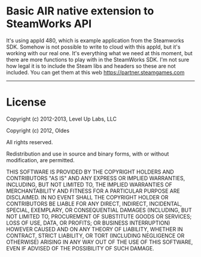 # Basic AIR native extension to SteamWorks API #

It's using appId 480, which is example application from the Steamworks SDK. Somehow is not possible to write to cloud with this appId, but it's working with our real one.
It's everything what we need at this moment, but there are more functions to play with in the SteamWorks SDK. I'm not sure how legal it is to include the Steam libs and headers so these are not included. You can get them at this web https://partner.steamgames.com

---

# License #

Copyright (c) 2012-2013, Level Up Labs, LLC

Copyright (c) 2012, Oldes

All rights reserved.

Redistribution and use in source and binary forms, with or without modification, are permitted.

THIS SOFTWARE IS PROVIDED BY THE COPYRIGHT HOLDERS AND CONTRIBUTORS "AS IS" AND ANY EXPRESS OR IMPLIED WARRANTIES, INCLUDING, BUT NOT LIMITED TO, THE IMPLIED WARRANTIES OF MERCHANTABILITY AND FITNESS FOR A PARTICULAR PURPOSE ARE DISCLAIMED. IN NO EVENT SHALL THE COPYRIGHT HOLDER OR CONTRIBUTORS BE LIABLE FOR ANY DIRECT, INDIRECT, INCIDENTAL, SPECIAL, EXEMPLARY, OR CONSEQUENTIAL DAMAGES (INCLUDING, BUT NOT LIMITED TO, PROCUREMENT OF SUBSTITUTE GOODS OR SERVICES; LOSS OF USE, DATA, OR PROFITS; OR BUSINESS INTERRUPTION) HOWEVER CAUSED AND ON ANY THEORY OF LIABILITY, WHETHER IN CONTRACT, STRICT LIABILITY, OR TORT (INCLUDING NEGLIGENCE OR OTHERWISE) ARISING IN ANY WAY OUT OF THE USE OF THIS SOFTWARE, EVEN IF ADVISED OF THE POSSIBILITY OF SUCH DAMAGE.
